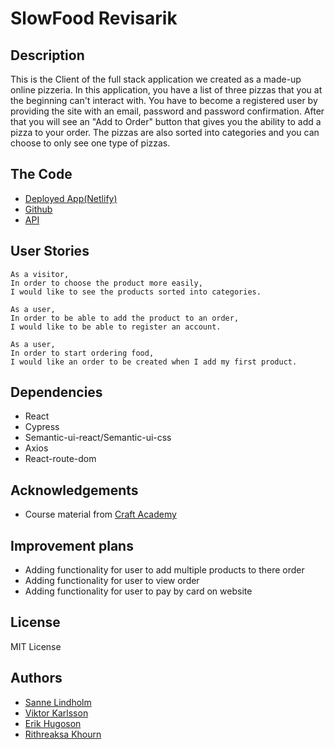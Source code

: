 # SlowFood Revisarik

## Description
This is the Client of the full stack application we created as a made-up online pizzeria. In this application, you have a list of three pizzas that you at the beginning can't interact with. You have to become a registered user by providing the site with an email, password and password confirmation. After that you will see an "Add to Order" button that gives you the ability to add a pizza to your order. The pizzas are also sorted into categories and you can choose to only see one type of pizzas.

## The Code
- [Deployed App(Netlify)](https://revisarik.netlify.app/)
- [Github](https://github.com/salindholm/slowfood_client_team1_october2020)
- [API](https://github.com/salindholm/slowfood_api_team1_october2020)

## User Stories

```
As a visitor,
In order to choose the product more easily,
I would like to see the products sorted into categories.
```

```
As a user,
In order to be able to add the product to an order,
I would like to be able to register an account.
```

```
As a user,
In order to start ordering food,
I would like an order to be created when I add my first product.
```

## Dependencies
- React 
- Cypress
- Semantic-ui-react/Semantic-ui-css
- Axios
- React-route-dom

## Acknowledgements
- Course material from [Craft Academy](https://www.craftacademy.se/english/)

## Improvement plans
- Adding functionality for user to add multiple products to there order
- Adding functionality for user to view order
- Adding functionality for user to pay by card on website

## License
MIT License

## Authors
- [Sanne Lindholm](https://github.com/salindholm)
- [Viktor Karlsson](https://github.com/ViktorHek)
- [Erik Hugoson](https://github.com/Ehugo2000)
- [Rithreaksa Khourn](https://github.com/rithreaksa)


